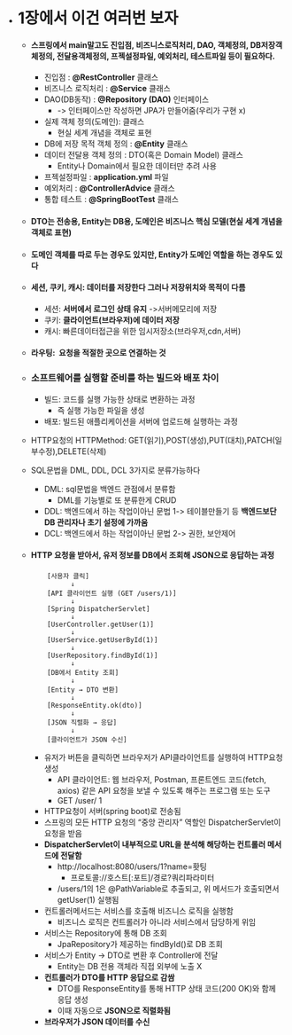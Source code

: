 - # 1장에서 이건 여러번 보자
	- #### 스프링에서 main말고도 진입점, 비즈니스로직처리, DAO, 객체정의, DB저장객체정의, 전달용객체정의, 프젝설정파일, 예외처리, 테스트파일 등이 필요하다. 
		- 진입점 : **@RestController** 클래스
		- 비즈니스 로직처리 :  **@Service** 클래스
		- DAO(DB동작) :  **@Repository (DAO)** 인터페이스 
			- -> 인터페이스만 작성하면 JPA가 만들어줌(우리가 구현 x)
		- 실제 객체 정의(도메인): 클래스
			- 현실 세계 개념을 객체로 표현
		- DB에 저장 목적 객체 정의 : **@Entity** 클래스
		- 데이터 전달용 객체 정의 : DTO(혹은 Domain Model) 클래스
			- Entity나 Domain에서 필요한 데이터만 추려 사용
		- 프젝설정파일 : **application.yml** 파일
		- 예외처리 : **@ControllerAdvice** 클래스
		- 통합 테스트 : **@SpringBootTest** 클래스 
	- #### DTO는 전송용, Entity는 DB용, 도메인은 비즈니스 핵심 모델(현실 세계 개념을 객체로 표현)
	- #### **도메인 객체를 따로 두는 경우도 있지만, Entity가 도메인 역할을 하는 경우도 있다**
	- #### 세션, 쿠키, 캐시: 데이터를 저장한다 그러나 저장위치와 목적이 다름
		- 세션: **서버에서 로그인 상태 유지** ->서버메모리에 저장
		- 쿠키: **클라이언트(브라우저)에 데이터 저장**
		- 캐시: 빠른데이터접근을 위한 임시저장소(브라우저,cdn,서버)
	- #### 라우팅:  **요청을 적절한 곳으로 연결하는 것**
	- ### 소프트웨어를 실행할 준비를 하는 빌드와 배포 차이
		- 빌드: 코드를 실행 가능한 상태로 변환하는 과정
			- 즉 실행 가능한 파일을 생성
		- 배포: 빌드된 애플리케이션을 서버에 업로드해 실행하는 과정
		
	- HTTP요청의 HTTPMethod: GET(읽기),POST(생성),PUT(대치),PATCH(일부수정),DELETE(삭제)
	- SQL문법을 DML, DDL, DCL 3가지로 분류가능하다 
		- DML: sql문법을 백엔드 관점에서 분류함 
			- DML를 기능별로 또 분류한게 CRUD
		- DDL: 백엔드에서 하는 작업이아닌 문법 1-> 테이블만들기 등 **백엔드보단 DB 관리자나 초기 설정에 가까움**
		- DCL: 백엔드에서 하는 작업이아닌 문법 2-> 권한, 보안제어
	- #### HTTP 요청을 받아서, 유저 정보를 DB에서 조회해 JSON으로 응답하는 과정
		```
			[사용자 클릭]
			      ↓  
			[API 클라이언트 실행 (GET /users/1)]  
			      ↓  
			[Spring DispatcherServlet]  
			      ↓  
			[UserController.getUser(1)]  
			      ↓  
			[UserService.getUserById(1)]  
			      ↓  
			[UserRepository.findById(1)]  
			      ↓  
			[DB에서 Entity 조회]  
			      ↓  
			[Entity → DTO 변환]  
			      ↓  
			[ResponseEntity.ok(dto)]  
			      ↓  
			[JSON 직렬화 → 응답]  
			      ↓  
			[클라이언트가 JSON 수신]
		```
		- 유저가 버튼을 클릭하면 브라우저가 API클라이언트를 실행하여 HTTP요청 생성 
			- API 클라이언트: 웹 브라우저, Postman, 프론트엔드 코드(fetch, axios) 같은 API 요청을 보낼 수 있도록 해주는 프로그램 또는 도구
			- GET /user/ 1
		- HTTP요청이 서버(spring boot)로 전송됨
		- 스프링의 모든 HTTP 요청의 “중앙 관리자” 역할인 DispatcherServlet이 요청을 받음
		- **DispatcherServlet이 내부적으로 URL을 분석해 해당하는 컨트롤러 메서드에 전달함**
			-  http://localhost:8080/users/1?name=홧팅
				- 프로토콜://호스트\[:포트]/경로?쿼리파라미터
			- /users/1의 1은 @PathVariable로 추출되고, 위 메서드가 호출되면서 getUser(1) 실행됨
		- 컨트롤러메서드는 서비스를 호출해 비즈니스 로직을 실행함
			- 비즈니스 로직은 컨트롤러가 아니라 서비스에서 담당하게 위임
		- 서비스는 Repository에 통해 DB 조회
			- JpaRepository가 제공하는 findById()로 DB 조회
		- 서비스가 Entity → DTO로 변환 후 Controller에 전달
			- Entity는 DB 전용 객체라 직접 외부에 노출 X
		- **컨트롤러가 DTO를 HTTP 응답으로 감쌈**
			- DTO를 ResponseEntity를 통해 HTTP 상태 코드(200 OK)와 함께 응답 생성
			- 이때 자동으로 **JSON으로 직렬화됨**
		- **브라우저가 JSON 데이터를 수신**